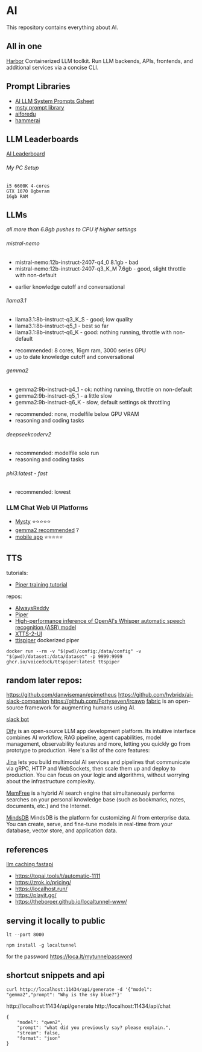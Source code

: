 # AI

This repository contains everything about AI.

## All in one

[Harbor](https://github.com/av/harbor)
Containerized LLM toolkit. Run LLM backends, APIs, frontends, and additional services via a concise CLI.

## Prompt Libraries

- [AI LLM System Prompts Gsheet](https://docs.google.com/spreadsheets/d/1lk6JNKtl3D4bx9b5z_kJ5J8UqMYj0WKFdQ2yE7R87kg/edit?gid=0#gid=0)
- [msty prompt library](https://msty.app/prompts-library)
- [aiforedu](https://www.aiforeducation.io/prompt-library)
- [hammerai](https://www.hammerai.com/)

## LLM Leaderboards

[AI Leaderboard](https://huggingface.co/spaces/open-llm-leaderboard/open_llm_leaderboard)

###### My PC Setup

```
i5 6600K 4-cores
GTX 1070 8gbvram
16gb RAM
```


## LLMs

*all more than 6.8gb pushes to CPU if higher settings*

###### mistral-nemo
* mistral-nemo:12b-instruct-2407-q4_0 8.1gb - bad
* mistral-nemo:12b-instruct-2407-q3_K_M 7.6gb - good, slight throttle with non-default
- earlier knowledge cutoff and conversational

###### llama3.1
* llama3.1:8b-instruct-q3_K_S - good; low quality
* llama3.1:8b-instruct-q5_1 - best so far
* llama3.1:8b-instruct-q6_K - good: nothing running, throttle with non-default
- recommended: 8 cores, 16gm ram, 3000 series GPU
- up to date knowledge cutoff and conversational

###### gemma2
* gemma2:9b-instruct-q4_1 - ok: nothing running, throttle on non-default
* gemma2:9b-instruct-q5_1 - a little slow
* gemma2:9b-instruct-q6_K - slow, default settings ok throttling
- recommended: none, modelfile below GPU VRAM
- reasoning and coding tasks

###### deepseekcoderv2
- recommended: modelfile solo run
- reasoning and coding tasks

###### phi3:latest - fast
- recommended: lowest

### LLM Chat Web UI Platforms
- [Mysty](https://msty.app/) ⭐️⭐️⭐️⭐️⭐️
- [gemma2 recommended](https://github.com/ivanfioravanti/chatbot-ollama ) ?
- [mobile app](https://github.com/AugustDev/enchanted) ⭐️⭐️⭐️⭐️⭐️

## TTS

tutorials:
- [Piper training tutorial](https://ssamjh.nz/create-custom-piper-tts-voice/)

repos:
- [AlwaysReddy](https://github.com/ILikeAI/AlwaysReddy)
- [Piper](https://github.com/rhasspy/piper)
- [High-performance inference of OpenAI's Whisper automatic speech recognition (ASR) model](https://github.com/ggerganov/whisper.cpp)
- [XTTS-2-UI](https://github.com/BoltzmannEntropy/xtts2-ui)
- [ttispiper](https://github.com/voicedock/ttspiper)
dockerized piper
```
docker run --rm -v "$(pwd)/config:/data/config" -v "$(pwd)/dataset:/data/dataset" -p 9999:9999 ghcr.io/voicedock/ttspiper:latest ttspiper
```


## random later repos:

https://github.com/danwiseman/epimetheus
https://github.com/hybridx/ai-slack-companion
https://github.com/Fortyseven/ircawp
[fabric](https://github.com/danielmiessler/fabric) is an open-source framework for augmenting humans using AI.

[slack bot](https://github.com/village0/slack_bot)

[Dify](https://github.com/langgenius/dify) is an open-source LLM app development platform. Its intuitive interface combines AI workflow, RAG pipeline, agent capabilities, model management, observability features and more, letting you quickly go from prototype to production. Here's a list of the core features:


[Jina](https://github.com/jina-ai/jina) lets you build multimodal AI services and pipelines that communicate via gRPC, HTTP and WebSockets, then scale them up and deploy to production. You can focus on your logic and algorithms, without worrying about the infrastructure complexity.


[MemFree](https://github.com/memfreeme/memfree) is a hybrid AI search engine that simultaneously performs searches on your personal knowledge base (such as bookmarks, notes, documents, etc.) and the Internet.

[MindsDB](https://github.com/mindsdb/mindsdb)
MindsDB is the platform for customizing AI from enterprise data. You can create, serve, and fine-tune models in real-time from your database, vector store, and application data.

## references

[llm caching fastapi](https://medium.com/@chinmayd49/self-host-llm-with-ec2-vllm-langchain-fastapi-llm-cache-and-huggingface-model-7a2efa2dcdab#:~:text=I%20would%20recommend%20go%20through,for%20ML%20and%20LLM%20specifically.&text=For%20application%20and%20OS%20images,softwares%20and%20are%20command%20friendly.)

- https://topai.tools/t/automatic-1111
- https://zrok.io/pricing/
- https://localhost.run/
- https://playit.gg/
- https://theboroer.github.io/localtunnel-www/



## serving it locally to public
```
lt --port 8000

npm install -g localtunnel
```
for the password
https://loca.lt/mytunnelpassword


## shortcut snippets and api

```
curl http://localhost:11434/api/generate -d '{"model": "gemma2","prompt": "Why is the sky blue?"}'
```

http://localhost:11434/api/generate
http://localhost:11434/api/chat
```
{
	"model": "qwen2",
	"prompt": "what did you previously say? please explain.",
	"stream": false,
	"format": "json"
}

```